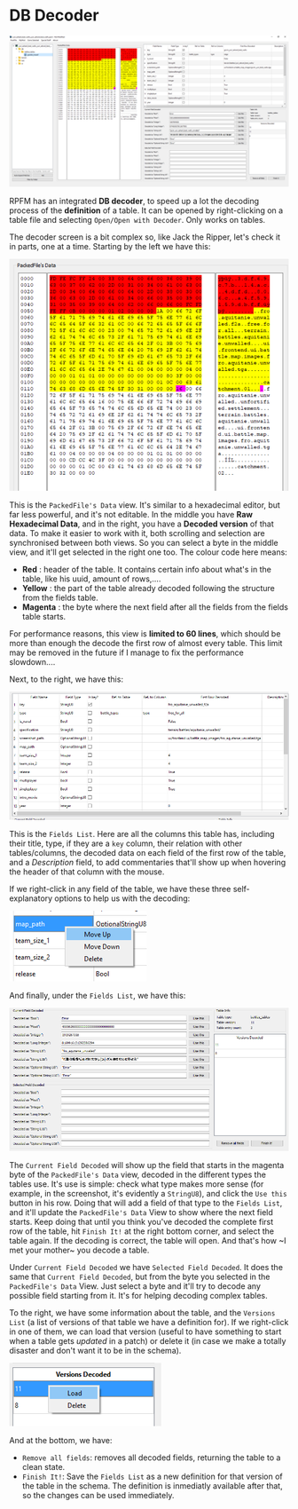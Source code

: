 # DB Decoder

![Decoding your life, one step at a time.](./images/image23.png)

RPFM has an integrated **DB decoder**, to speed up a lot the decoding process of the **definition** of a table. It can be opened by right-clicking on a table file and selecting `Open/Open with Decoder`. Only works on tables.

The decoder screen is a bit complex so, like Jack the Ripper, let's check it in parts, one at a time. Starting by the left we have this:

![Raw data... like raw meat, but less toxic.](./images/image24.png)

This is the `PackedFile's Data` view. It's similar to a hexadecimal editor, but far less powerful, and it's not editable. In the middle you have **Raw Hexadecimal Data**, and in the right, you have a **Decoded version** of that data. To make it easier to work with it, both scrolling and selection are synchronised between both views. So you can select a byte in the middle view, and it'll get selected in the right one too. The colour code here means:

- **Red** : header of the table. It contains certain info about what's in the table, like his uuid, amount of rows,....
- **Yellow** : the part of the table already decoded following the structure from the fields table.
- **Magenta** : the byte where the next field after all the fields from the fields table starts.

For performance reasons, this view is **limited to 60 lines**, which should be more than enough the decode the first row of almost every table. This limit may be removed in the future if I manage to fix the performance slowdown....

Next, to the right, we have this:

![Fields.... like normal ones, but with less cows.](./images/image25.png)

This is the `Fields List`. Here are all the columns this table has, including their title, type, if they are a `key` column, their relation with other tables/columns, the decoded data on each field of the first row of the table, and a *Description* field, to add commentaries that'll show up when hovering the header of that column with the mouse.

If we right-click in any field of the table, we have these three self-explanatory options to help us with the decoding:

![Moving up and down.....](./images/image26.png)

And finally, under the `Fields List`, we have this:

![The guts of the decoder, exposed.](./images/image27.png)

The `Current Field Decoded` will show up the field that starts in the magenta byte of the `PackedFile's Data` view, decoded in the different types the tables use. It's use is simple: check what type makes more sense (for example, in the screenshot, it's evidently a `StringU8`), and click the `Use this` button in his row. Doing that will add a field of that type to the `Fields List`, and it'll update the `PackedFile's Data` View to show where the next field starts. Keep doing that until you think you've decoded the complete first row of the table, hit `Finish It!` at the right bottom corner, and select the table again. If the decoding is correct, the table will open. And that's how ~I met your mother~ you decode a table.

Under `Current Field Decoded` we have `Selected Field Decoded`. It does the same that `Current Field Decoded`, but from the byte you selected in the `PackedFile's Data` View. Just select a byte and it'll try to decode any possible field starting from it. It's for helping decoding complex tables.

To the right, we have some information about the table, and the `Versions List` (a list of versions of that table we have a definition for). If we right-click in one of them, we can load that version (useful to have something to start when a table gets *updated* in a patch) or delete it (in case we make a totally disaster and don't want it to be in the schema).

![Because no more is needed.](./images/image28.png)

And at the bottom, we have:
- `Remove all fields`: removes all decoded fields, returning the table to a clean state.
- `Finish It!`: Save the `Fields List` as a new definition for that version of the table in the schema. The definition is inmediatly available after that, so the changes can be used immediately.
